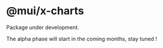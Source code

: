 # @mui/x-charts

Package under development.

The alpha phase will start in the coming months, stay tuned !